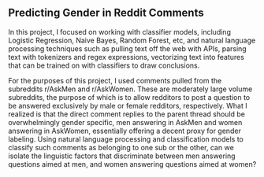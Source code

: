 ## Predicting Gender in Reddit Comments

In this project, I focused on working with classifier models, including Logistic Regression, Naive Bayes, Random Forest, etc, and natural language processing techniques such as pulling text off the web with APIs, parsing text with tokenizers and regex expressions, vectorizing text into features that can be trained on with classifiers to draw conclusions.  

For the purposes of this project, I used comments pulled from the subreddits r/AskMen and r/AskWomen.  These are moderately large volume subreddits, the purpose of which is to allow redditors to post a question to be answered exclusively by male or female redditors, respectively.  What I realized is that the direct comment replies to the parent thread should be overwhelmingly gender specific, men answering in AskMen and women answering in AskWomen, essentially offering a decent proxy for gender labeling.  Using natural language processing and classification models to classify such comments as belonging to one sub or the other, can we isolate the linguistic factors that discriminate between men answering questions aimed at men, and women answering questions aimed at women?



